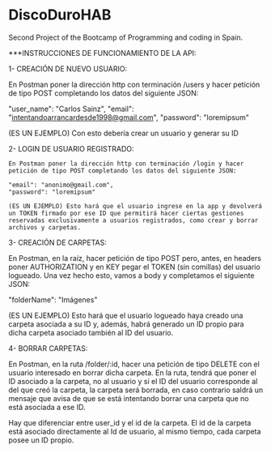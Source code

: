 # DiscoDuroHAB
Second Project of the Bootcamp of Programming and coding in Spain.


***INSTRUCCIONES DE FUNCIONAMIENTO DE LA API:


1- CREACIÓN DE NUEVO USUARIO:

   En Postman poner la dirección http con terminación /users y hacer petición de tipo POST completando los datos del siguiente JSON:

   "user_name": "Carlos Sainz",
   "email": "intentandoarrancardesde1998@gmail.com",
   "password": "loremipsum"

   (ES UN EJEMPLO) Con esto debería crear un usuario y generar su ID


2- LOGIN DE USUARIO REGISTRADO:

    En Postman poner la dirección http con terminación /login y hacer petición de tipo POST completando los datos del siguiente JSON:

    "email": "anonimo@gmail.com",
    "password": "loremipsum"

    (ES UN EJEMPLO) Esto hará que el usuario ingrese en la app y devolverá un TOKEN firmado por ese ID que permitirá hacer ciertas gestiones
    reservadas exclusivamente a usuarios registrados, como crear y borrar archivos y carpetas.

3- CREACIÓN DE CARPETAS:

   En Postman, en la raíz, hacer petición de tipo POST pero, antes, en headers poner AUTHORIZATION y en KEY pegar el TOKEN (sin comillas) del
   usuario logueado. Una vez hecho esto, vamos a body y completamos el siguiente JSON:

   "folderName": "Imágenes"

   (ES UN EJEMPLO) Esto hará que el usuario logueado haya creado una carpeta asociada a su ID y, además, habrá generado un ID propio para dicha carpeta
   asociado también al ID del usuario.

4- BORRAR CARPETAS:

   En Postman, en la ruta /folder/:id, hacer una petición de tipo DELETE con el usuario interesado en borrar dicha carpeta. En la ruta, tendrá que poner
   el ID asociado a la carpeta, no al usuario y si el ID del usuario corresponde al del que creó la carpeta, la carpeta será borrada, en caso contrario
   saldrá un mensaje que avisa de que se está intentando borrar una carpeta que no está asociada a ese ID.

   Hay que diferenciar entre user_id y el id de la carpeta. El id de la carpeta está asociado directamente al Id de usuario, al mismo tiempo, cada carpeta 
   posee un ID propio.

